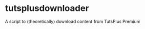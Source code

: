 tutsplusdownloader
==================

A script to (theoretically) download content from TutsPlus Premium